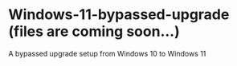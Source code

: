 # Windows-11-bypassed-upgrade (files are coming soon...)
A bypassed upgrade setup from Windows 10 to Windows 11
